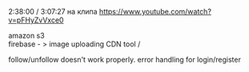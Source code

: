 2:38:00 / 3:07:27 на клипа https://www.youtube.com/watch?v=pFHyZvVxce0

amazon s3 \
firebase  - > image uploading
CDN tool  /

follow/unfollow doesn't work properly.
error handling for login/register 